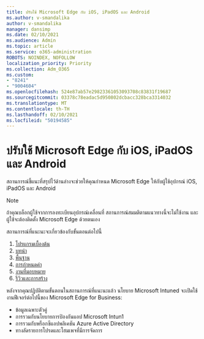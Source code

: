 ```yaml
---
title: ปรับใช้ Microsoft Edge กับ iOS, iPadOS และ Android
ms.author: v-smandalika
author: v-smandalika
manager: dansimp
ms.date: 02/10/2021
ms.audience: Admin
ms.topic: article
ms.service: o365-administration
ROBOTS: NOINDEX, NOFOLLOW
localization_priority: Priority
ms.collection: Adm_O365
ms.custom:
- "8241"
- "9004604"
ms.openlocfilehash: 524e87ab57e29823361053093708c83831f19687
ms.sourcegitcommit: 03378c78eadac5d950802dcbacc328bca3314032
ms.translationtype: MT
ms.contentlocale: th-TH
ms.lasthandoff: 02/10/2021
ms.locfileid: "50194585"
---
```

# <a name="deploy-microsoft-edge-to-ios-ipados-and-android"></a>ปรับใช้ Microsoft Edge กับ iOS, iPadOS และ Android

สถานการณ์ชี้แนะที่สรุปไว้ด้านล่างจะช่วยให้คุณกําหนด Microsoft Edge ให้กับผู้ใช้อุปกรณ์ iOS, iPadOS และ Android

> [!NOTE]
> ถ้าคุณบล็อกผู้ใช้จากการลงทะเบียนอุปกรณ์เคลื่อนที่ สถานการณ์สมมติตามแนวทางนี้จะไม่ใช้งาน และผู้ใช้จะต้องติดตั้ง Microsoft Edge ด้วยตนเอง

สถานการณ์ที่แนะนะจะเกี่ยวข้องกับขั้นตอนต่อไปนี้

1. [โปรแกรมเบื้องต้น](https://docs.microsoft.com/mem/intune/fundamentals/guided-scenarios-edge#prerequisites)
2. [บทนํา](https://docs.microsoft.com/mem/intune/fundamentals/guided-scenarios-edge#step-1---introduction)
3. [พื้นฐาน](https://docs.microsoft.com/mem/intune/fundamentals/guided-scenarios-edge#step-2---basics)
4. [การกําหนดค่า](https://docs.microsoft.com/mem/intune/fundamentals/guided-scenarios-edge#step-3---configuration)
5. [งานที่มอบหมาย](https://docs.microsoft.com/mem/intune/fundamentals/guided-scenarios-edge#step-4---assignments)
6. [รีวิวและการสร้าง](https://docs.microsoft.com/mem/intune/fundamentals/guided-scenarios-edge#step-5---review--create)

หลังจากคุณปฏิบัติตามขั้นตอนในสถานการณ์ที่แนะนะแล้ว นโยบาย Microsoft Intuned จะเปิดใช้งานฟีเจอร์ต่อไปนี้ของ Microsoft Edge for Business:

- ข้อมูลเฉพาะตัวคู่
- การรวมกับนโยบายการป้องกันแอป Microsoft Intun1
- การรวมกับพร็อกซีแอปพลิเคชัน Azure Active Directory
- ทางลัดรายการโปรดและโฮมเพจที่มีการจัดการ
